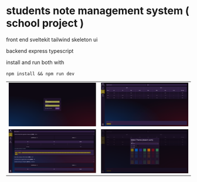 # students note management system ( school project )

front end sveltekit tailwind skeleton ui

backend express typescript

install and run both with 
```
npm install && npm run dev
```


|         |            |
| ------------- |:-------------:|
|    ![alt text](images/login.png)   | ![alt text](images/main2.png)  |
|    ![alt text](images/main.png)    | ![alt text](images/main3.png)  |





